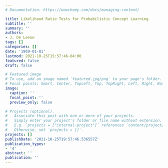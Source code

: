 ```yaml
---
# Documentation: https://wowchemy.com/docs/managing-content/

title: Likelihood Ratio Tests for Probabilistic Concept Learning
subtitle: ''
summary: ''
authors:
- J. De Leeuw
tags: []
categories: []
date: '1969-01-01'
lastmod: 2021-10-25T15:57:46-04:00
featured: false
draft: false

# Featured image
# To use, add an image named `featured.jpg/png` to your page's folder.
# Focal points: Smart, Center, TopLeft, Top, TopRight, Left, Right, BottomLeft, Bottom, BottomRight.
image:
  caption: ''
  focal_point: ''
  preview_only: false

# Projects (optional).
#   Associate this post with one or more of your projects.
#   Simply enter your project's folder or file name without extension.
#   E.g. `projects = ["internal-project"]` references `content/project/deep-learning/index.md`.
#   Otherwise, set `projects = []`.
projects: []
publishDate: '2021-10-25T19:57:46.536557Z'
publication_types:
- '4'
abstract: ''
publication: ''
---
```

